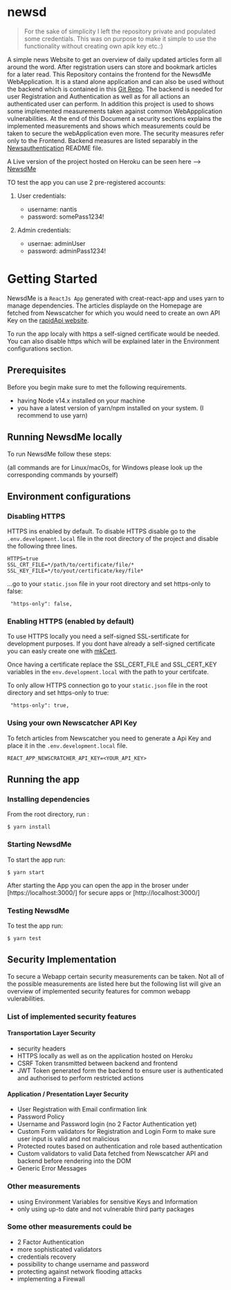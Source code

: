 # newsd

> For the sake of simplicity I left the repository private and populated some credentials.
> This was on purpose to make it simple to use the functionality without creating own apik key etc.:)


A simple news Website to get an overview of daily updated articles form all around the word. After registration users can store and bookmark articles for a later read. 
This Repository contains the frontend for the NewsdMe WebApplication. It is a stand alone application and can also be used without the backend which is contained in this [Git Repo](https://github.com/snzew/newsdAuthentication). 
The backend is needed for user Registration and Authentication as well as for all actions an authenticated user can perform.
In addition this project is used to shows some implemented measurements taken against common WebAppplication vulnerabilities. At the end of this Document a security sections explains the implemented measurements and shows which measurements could be taken to secure the webApplication even more. The security measures refer only to the Frontend. Backend measures are listed separably in the [Newsauthentication](https://github.com/snzew/newsdAuthentication) README file.


A Live version of the project hosted on Heroku can be seen here --> [NewsdMe](https://newsdme.herokuapp.com/)  

TO test the app you can use 2 pre-registered accounts:
1. User credentials:
   - username: nantis
   - password: somePass1234! 


2. Admin credentials:
   - usernae: adminUser
   - password: adminPass1234! 


# Getting Started
NewsdMe is a `ReactJs App` generated with creat-react-app and uses yarn to manage dependencies.
The articles displayde on the Homepage are fetched from Newscatcher for which you would need to create an own API Key on the [rapidApi website](https://rapidapi.com/newscatcher-api-newscatcher-api-default/api/newscatcher).

To run the app localy with https a self-signed certificate would be needed. You can also disable https which will be explained later in the Environment configurations section. 



## Prerequisites

Before you begin make sure to met the following requirements.

* having Node v14.x installed on your machine 
* you have a latest version of yarn/npm installed on your system. (I recommend to use yarn)


## Running NewsdMe locally
To run NewsdMe follow these steps:

(all commands are for Linux/macOs, for Windows please look up the corresponding commands by yourself) 



## Environment configurations

### Disabling HTTPS
HTTPS ins enabled by default. To disable HTTPS disable go to the `.env.development.local` file in the root directory of the project and disable the following three lines.
```
HTTPS=true
SSL_CRT_FILE=*/path/to/certificate/file/*
SSL_KEY_FILE=*/to/yout/certificate/key/file*
```

...go to your `static.json` file in your root directory and set https-only to false:

```
 "https-only": false,
```


### Enabling HTTPS (enabled by default) 
To use HTTPS locally you need a self-signed SSL-sertificate for development purposes. 
If you dont have already a self-signed certificate you can easly create one with [mkCert](https://github.com/FiloSottile/mkcert).

Once having a certificate replace the SSL_CERT_FILE and SSL_CERT_KEY variables in the `env.development.local` with the path to your certifcate.

To only allow HTTPS connection go to your `static.json` file in the root directory and set https-only to true:

```
 "https-only": true,
```



### Using your own Newscatcher API Key 
To fetch articles from Newscatcher you need to generate a Api Key and place it in the `.env.development.local` file.

```
REACT_APP_NEWSCRATCHER_API_KEY=<YOUR_API_KEY>
```



## Running the app

### Installing dependencies

From the root directory, run :

```
$ yarn install
```


### Starting NewsdMe

To start the app run:
```
$ yarn start
```
After starting the App you can open the app in the broser under [https://localhost:3000/] for secure apps or [http://localhost:3000/]

### Testing NewsdMe

To test the app run:
```
$ yarn test
```

## Security Implementation
To secure a Webapp certain security measurements can be taken. Not all of the possible measurements are listed here but the following list will give an overview of implemented security features for common webapp vulerabilities.


### List of implemented security features 

#### Transportation Layer Security 
* security headers
* HTTPS locally as well as on the application hosted on Heroku
* CSRF Token transmitted between backend and frontend 
* JWT Token generated form the backend to ensure user is authenticated and authorised to perform restricted actions

#### Application / Presentation Layer Security 
* User Registration with Email confirmation link
* Password Policy 
* Username and Password login (no 2 Factor Authentication yet) 
* Custom Form validators for Registration and Login Form to make sure user input is valid and not malicious
* Protected routes based on authentication and role based authentication
* Custom validators to valid Data fetched from Newscatcher API and backend before rendering into the DOM 
* Generic Error Messages

### Other measurements 
* using Environment Variables for sensitive Keys and Information
* only using up-to date and not vulnerable third party packages 


### Some other measurements could be  
* 2 Factor Authentication 
* more sophisticated validators
* credentials recovery 
* possibility to change username and password
* protecting against network flooding attacks 
* implementing a Firewall 


